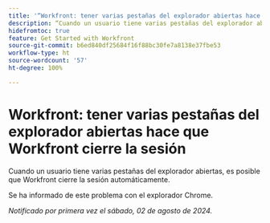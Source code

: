 ```yaml
---
title: '“Workfront: tener varias pestañas del explorador abiertas hace que Workfront cierre la sesión”'
description: “Cuando un usuario tiene varias pestañas del explorador abiertas, es posible que Workfront cierre la sesión automáticamente”.
hidefromtoc: true
feature: Get Started with Workfront
source-git-commit: b6ed840df25684f16f88bc30fe7a8138e37fbe53
workflow-type: ht
source-wordcount: '57'
ht-degree: 100%

---
```



# Workfront: tener varias pestañas del explorador abiertas hace que Workfront cierre la sesión

Cuando un usuario tiene varias pestañas del explorador abiertas, es posible que Workfront cierre la sesión automáticamente.

Se ha informado de este problema con el explorador Chrome.

_Notificado por primera vez el sábado, 02 de agosto de 2024._
